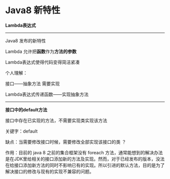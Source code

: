 # Java8 新特性



**Lambda表达式**

---

Java8 发布的新特性

Lambda 允许把**函数**作为**方法的参数**

Lambda表达式使得代码变得简洁紧凑



个人理解：

接口——抽象方法 需要实现

Lambda表达式传递函数——实现抽象方法



---

**接口中的default方法**

接口中存在已实现的方法，不需要实现类实现该方法

关键字：default

缺点：当需要修改接口时候，需要修改全部实现该接口的类 ？

作用：目前的 java 8 之前的集合框架没有 foreach 方法，通常能想到的解决办法是在JDK里给相关的接口添加新的方法及实现。然而，对于已经发布的版本，没法在给接口添加新方法的同时不影响已有的实现。所以引进的默认方法，目的是为了解决接口的修改与现有的实现不兼容的问题。